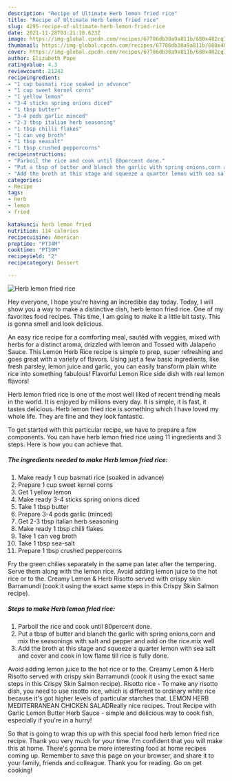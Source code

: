 ```yaml
---
description: "Recipe of Ultimate Herb lemon fried rice"
title: "Recipe of Ultimate Herb lemon fried rice"
slug: 4295-recipe-of-ultimate-herb-lemon-fried-rice
date: 2021-11-28T03:21:10.623Z
image: https://img-global.cpcdn.com/recipes/67786db30a9a811b/680x482cq70/herb-lemon-fried-rice-recipe-main-photo.jpg
thumbnail: https://img-global.cpcdn.com/recipes/67786db30a9a811b/680x482cq70/herb-lemon-fried-rice-recipe-main-photo.jpg
cover: https://img-global.cpcdn.com/recipes/67786db30a9a811b/680x482cq70/herb-lemon-fried-rice-recipe-main-photo.jpg
author: Elizabeth Pope
ratingvalue: 4.3
reviewcount: 21242
recipeingredient:
- "1 cup basmati rice soaked in advance"
- "1 cup sweet kernel corns"
- "1 yellow lemon"
- "3-4 sticks spring onions diced"
- "1 tbsp butter"
- "3-4 pods garlic minced"
- "2-3 tbsp italian herb seasoning"
- "1 tbsp chilli flakes"
- "1 can veg broth"
- "1 tbsp seasalt"
- "1 tbsp crushed peppercorns"
recipeinstructions:
- "Parboil the rice and cook until 80percent done."
- "Put a tbsp of butter and blanch the garlic with spring onions,corn and mix the seasonings with salt and pepper and add on the rice.mix well"
- "Add the broth at this stage and squeeze a quarter lemon with sea salt and cover and cook in low flame till rice is fully done."
categories:
- Recipe
tags:
- herb
- lemon
- fried

katakunci: herb lemon fried 
nutrition: 114 calories
recipecuisine: American
preptime: "PT34M"
cooktime: "PT39M"
recipeyield: "2"
recipecategory: Dessert

---
```



![Herb lemon fried rice](https://img-global.cpcdn.com/recipes/67786db30a9a811b/680x482cq70/herb-lemon-fried-rice-recipe-main-photo.jpg)

Hey everyone, I hope you're having an incredible day today. Today, I will show you a way to make a distinctive dish, herb lemon fried rice. One of my favorites food recipes. This time, I am going to make it a little bit tasty. This is gonna smell and look delicious.

An easy rice recipe for a comforting meal, sautéd with veggies, mixed with herbs for a distinct aroma, drizzled with lemon and Tossed with Jalapeño Sauce. This Lemon Herb Rice recipe is simple to prep, super refreshing and goes great with a variety of flavors. Using just a few basic ingredients, like fresh parsley, lemon juice and garlic, you can easily transform plain white rice into something fabulous! Flavorful Lemon Rice side dish with real lemon flavors!

Herb lemon fried rice is one of the most well liked of recent trending meals in the world. It is enjoyed by millions every day. It is simple, it is fast, it tastes delicious. Herb lemon fried rice is something which I have loved my whole life. They are fine and they look fantastic.


To get started with this particular recipe, we have to prepare a few components. You can have herb lemon fried rice using 11 ingredients and 3 steps. Here is how you can achieve that.

<!--inarticleads1-->

##### The ingredients needed to make Herb lemon fried rice:

1. Make ready 1 cup basmati rice (soaked in advance)
1. Prepare 1 cup sweet kernel corns
1. Get 1 yellow lemon
1. Make ready 3-4 sticks spring onions diced
1. Take 1 tbsp butter
1. Prepare 3-4 pods garlic (minced)
1. Get 2-3 tbsp italian herb seasoning
1. Make ready 1 tbsp chilli flakes
1. Take 1 can veg broth
1. Take 1 tbsp sea-salt
1. Prepare 1 tbsp crushed peppercorns


Fry the green chilies separately in the same pan later after the tempering. Serve them along with the lemon rice. Avoid adding lemon juice to the hot rice or to the. Creamy Lemon &amp; Herb Risotto served with crispy skin Barramundi (cook it using the exact same steps in this Crispy Skin Salmon recipe). 

<!--inarticleads2-->

##### Steps to make Herb lemon fried rice:

1. Parboil the rice and cook until 80percent done.
1. Put a tbsp of butter and blanch the garlic with spring onions,corn and mix the seasonings with salt and pepper and add on the rice.mix well
1. Add the broth at this stage and squeeze a quarter lemon with sea salt and cover and cook in low flame till rice is fully done.


Avoid adding lemon juice to the hot rice or to the. Creamy Lemon &amp; Herb Risotto served with crispy skin Barramundi (cook it using the exact same steps in this Crispy Skin Salmon recipe). Risotto rice - To make any risotto dish, you need to use risotto rice, which is different to ordinary white rice because it&#39;s got higher levels of particular starches that. LEMON HERB MEDITERRANEAN CHICKEN SALADReally nice recipes. Trout Recipe with Garlic Lemon Butter Herb Sauce - simple and delicious way to cook fish, especially if you&#39;re in a hurry! 

So that is going to wrap this up with this special food herb lemon fried rice recipe. Thank you very much for your time. I'm confident that you will make this at home. There's gonna be more interesting food at home recipes coming up. Remember to save this page on your browser, and share it to your family, friends and colleague. Thank you for reading. Go on get cooking!
